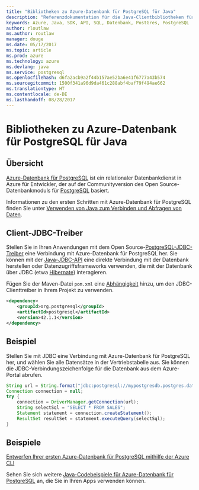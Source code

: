 ```yaml
---
title: "Bibliotheken zu Azure-Datenbank für PostgreSQL für Java"
description: "Referenzdokumentation für die Java-Clientbibliotheken für Azure-Datenbank für PostgreSQL"
keywords: Azure, Java, SDK, API, SQL, Datenbank, PostGres, PostgreSQL
author: rloutlaw
ms.author: routlaw
manager: douge
ms.date: 05/17/2017
ms.topic: article
ms.prod: azure
ms.technology: azure
ms.devlang: java
ms.service: postgresql
ms.openlocfilehash: d6fa2acb9a2f44b157ae52ba6e41f6777a43b574
ms.sourcegitcommit: 1500f341a96d9da461c288abf4baf79f494ae662
ms.translationtype: HT
ms.contentlocale: de-DE
ms.lasthandoff: 08/28/2017
---
```

# <a name="azure-database-for-postgresql-libraries-for-java"></a>Bibliotheken zu Azure-Datenbank für PostgreSQL für Java

## <a name="overview"></a>Übersicht

[Azure-Datenbank für PostgreSQL](/azure/sql-database/sql-database-technical-overview) ist ein relationaler Datenbankdienst in Azure für Entwickler, der auf der Communityversion des Open Source-Datenbankmoduls für [PostgreSQL](https://www.postgresql.org/) basiert.

Informationen zu den ersten Schritten mit Azure-Datenbank für PostgreSQL finden Sie unter [Verwenden von Java zum Verbinden und Abfragen von Daten](/azure/postgresql/connect-java).

## <a name="client-jdbc-driver"></a>Client-JDBC-Treiber

Stellen Sie in Ihren Anwendungen mit dem Open Source-[PostgreSQL-JDBC-Treiber](https://jdbc.postgresql.org/) eine Verbindung mit Azure-Datenbank für PostgreSQL her. Sie können mit der [Java-JDBC-API](https://docs.oracle.com/javase/8/docs/technotes/guides/jdbc/) eine direkte Verbindung mit der Datenbank herstellen oder Datenzugriffsframeworks verwenden, die mit der Datenbank über JDBC (etwa [Hibernate](http://hibernate.org/)) interagieren.

Fügen Sie der Maven-Datei `pom.xml` eine [Abhängigkeit](https://maven.apache.org/guides/getting-started/index.html#How_do_I_use_external_dependencies) hinzu, um den JDBC-Clienttreiber in Ihrem Projekt zu verwenden.  

```XML
<dependency>
    <groupId>org.postgresql</groupId>
    <artifactId>postgresql</artifactId>
    <version>42.1.1</version>
</dependency>
```   

## <a name="example"></a>Beispiel

Stellen Sie mit JDBC eine Verbindung mit Azure-Datenbank für PostgreSQL her, und wählen Sie alle Datensätze in der Vertriebstabelle aus. Sie können die JDBC-Verbindungszeichenfolge für die Datenbank aus dem Azure-Portal abrufen.

```java
String url = String.format("jdbc:postgresql://mypostgresdb.postgres.database.azure.com:5432/mydb?user=frank@mypostgresdb&password=AbCdEfGhIjK&ssl=true");
Connection connection = null;
try {
    connection = DriverManager.getConnection(url);
    String selectSql = "SELECT * FROM SALES";
    Statement statement = connection.createStatement();
    ResultSet resultSet = statement.executeQuery(selectSql);
}
```

## <a name="samples"></a>Beispiele

[Entwerfen Ihrer ersten Azure-Datenbank für PostgreSQL mithilfe der Azure CLI](https://docs.microsoft.com/azure/postgresql/tutorial-design-database-using-azure-cli) 

Sehen Sie sich weitere [Java-Codebeispiele für Azure-Datenbank für PostgreSQL](https://azure.microsoft.com/resources/samples/?platform=java&term=postgres) an, die Sie in Ihren Apps verwenden können.
